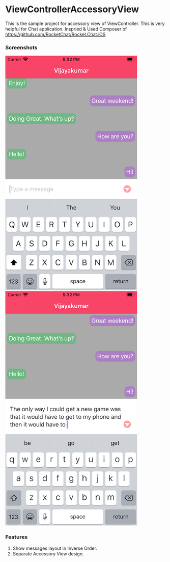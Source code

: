 # ViewControllerAccessoryView
This is the sample project for accessory view of ViewController. This is very helpful for Chat application.
Inspried & Used Composer of https://github.com/RocketChat/Rocket.Chat.iOS

### Screenshots
![Screenshot1](https://github.com/vijay0964/ViewControllerAccessoryView/blob/master/Screenshots/Screenshot1.png) ![Screenshot2](https://github.com/vijay0964/ViewControllerAccessoryView/blob/master/Screenshots/Screenshot2.png)

### Features
1. Show messages layout in Inverse Order.
2. Separate Accessory View design.
